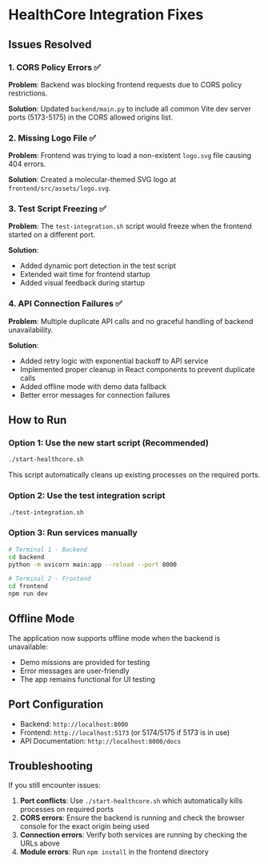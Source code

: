 # HealthCore Integration Fixes

## Issues Resolved

### 1. CORS Policy Errors ✅
**Problem**: Backend was blocking frontend requests due to CORS policy restrictions.

**Solution**: Updated `backend/main.py` to include all common Vite dev server ports (5173-5175) in the CORS allowed origins list.

### 2. Missing Logo File ✅
**Problem**: Frontend was trying to load a non-existent `logo.svg` file causing 404 errors.

**Solution**: Created a molecular-themed SVG logo at `frontend/src/assets/logo.svg`.

### 3. Test Script Freezing ✅
**Problem**: The `test-integration.sh` script would freeze when the frontend started on a different port.

**Solution**: 
- Added dynamic port detection in the test script
- Extended wait time for frontend startup
- Added visual feedback during startup

### 4. API Connection Failures ✅
**Problem**: Multiple duplicate API calls and no graceful handling of backend unavailability.

**Solution**:
- Added retry logic with exponential backoff to API service
- Implemented proper cleanup in React components to prevent duplicate calls
- Added offline mode with demo data fallback
- Better error messages for connection failures

## How to Run

### Option 1: Use the new start script (Recommended)
```bash
./start-healthcore.sh
```
This script automatically cleans up existing processes on the required ports.

### Option 2: Use the test integration script
```bash
./test-integration.sh
```

### Option 3: Run services manually
```bash
# Terminal 1 - Backend
cd backend
python -m uvicorn main:app --reload --port 8000

# Terminal 2 - Frontend
cd frontend
npm run dev
```

## Offline Mode

The application now supports offline mode when the backend is unavailable:
- Demo missions are provided for testing
- Error messages are user-friendly
- The app remains functional for UI testing

## Port Configuration

- Backend: `http://localhost:8000`
- Frontend: `http://localhost:5173` (or 5174/5175 if 5173 is in use)
- API Documentation: `http://localhost:8000/docs`

## Troubleshooting

If you still encounter issues:

1. **Port conflicts**: Use `./start-healthcore.sh` which automatically kills processes on required ports
2. **CORS errors**: Ensure the backend is running and check the browser console for the exact origin being used
3. **Connection errors**: Verify both services are running by checking the URLs above
4. **Module errors**: Run `npm install` in the frontend directory